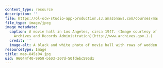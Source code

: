 ```yaml
---
content_type: resource
description: ''
file: https://ol-ocw-studio-app-production.s3.amazonaws.com/courses/mas-845-special-topics-in-cinematic-storytelling-spring-2004/96044f409959b603307d50fdebc596d1_mas-845s04.jpg
file_type: image/jpeg
image_metadata:
  caption: A movie hall in Los Angeles, circa 1947. (Image courtesy of the [U.S. National
    Archives and Records Administration](http://www.archives.gov.).)
  credit: ''
  image-alt: A black and white photo of movie hall with rows of wodden chairs.
resourcetype: Image
title: mas-845s04.jpg
uid: 96044f40-9959-b603-307d-50fdebc596d1
---
```

